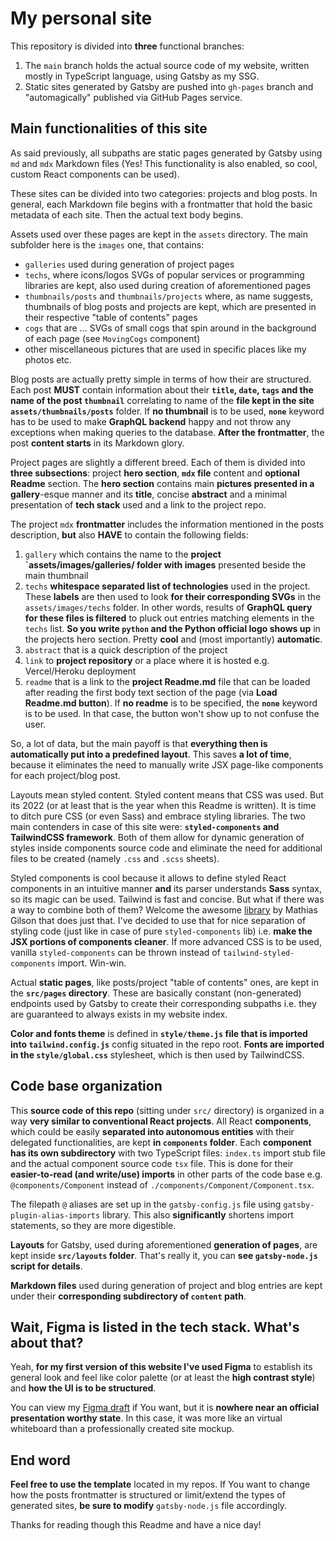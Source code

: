 # My personal site

This repository is divided into **three** functional branches:

1. The `main` branch holds the actual source code of my website,
   written mostly in TypeScript language, using Gatsby as my SSG.
2. Static sites generated by Gatsby are pushed into `gh-pages` branch
   and "automagically" published via GitHub Pages service.

## Main functionalities of this site

As said previously, all subpaths are static pages generated
by Gatsby using `md` and `mdx` Markdown files
(Yes! This functionality is also enabled, so cool,
custom React components can be used).

These sites can be divided into two categories: projects and blog posts.
In general, each Markdown file begins with a frontmatter
that hold the basic metadata of each site. Then the actual text body begins.

Assets used over these pages are kept in the `assets` directory.
The main subfolder here is the `images` one, that contains:

- `galleries` used during generation of project pages
- `techs`, where icons/logos SVGs of popular services
  or programming libraries are kept, also used during creation
  of aforementioned pages
- `thumbnails/posts` and `thumbnails/projects` where,
  as name suggests, thumbnails of blog posts and projects are kept,
  which are presented in their respective "table of contents" pages
- `cogs` that are ... SVGs of small cogs that spin
  around in the background of each page (see `MovingCogs` component)
- other miscellaneous pictures that are used
  in specific places like my photos etc.

Blog posts are actually pretty simple in terms of how their are structured.
Each post **MUST** contain information about their **`title`, `date`,
`tags` and the name of the post `thumbnail`** correlating to name
of the **file kept in the site `assets/thumbnails/posts`** folder.
If **no thumbnail** is to be used, **`none`** keyword
has to be used to make **GraphQL backend** happy and not throw
any exceptions when making queries to the database.
**After the frontmatter**, the post **content starts** in its Markdown glory.

Project pages are slightly a different breed.
Each of them is divided into **three subsections**:
project **hero section**, **`mdx` file** content and
**optional Readme** section. The **hero section** contains main
**pictures presented in a gallery**-esque manner and its **title**,
concise **abstract** and a minimal presentation of **tech stack** used
and a link to the project repo.

The project `mdx` **frontmatter** includes the information mentioned
in the posts description, **but** also **HAVE** to contain the following fields:

1. `gallery` which contains the name to the
   **project `assets/images/galleries/ folder with images**
   presented beside the main thumbnail
2. `techs` **whitespace separated list of technologies** used in the project.
   These **labels** are then used to look **for their corresponding SVGs**
   in the `assets/images/techs` folder. In other words,
   results of **GraphQL query for these files is filtered**
   to pluck out entries matching elements in the `techs` list.
   **So you write `python` and the Python official logo shows up**
   in the projects hero section.
   Pretty **cool** and (most importantly) **automatic**.
3. `abstract` that is a quick description of the project
4. `link` to **project repository** or a place where it is hosted
   e.g. Vercel/Heroku deployment
5. `readme` that is a link to the **project Readme.md** file that can be loaded
   after reading the first body text section of the page
   (via **Load Readme.md button**).
   If **no readme** is to be specified, the **`none`** keyword is to be used.
   In that case, the button won't show up to not confuse the user.

So, a lot of data, but the main payoff is that
**everything then is automatically put into a predefined layout**.
This saves **a lot of time**, because it eliminates the need
to manually write JSX page-like components for each project/blog post.

Layouts mean styled content. Styled content means that CSS was used.
But its 2022 (or at least that is the year when this Readme is written).
It is time to ditch pure CSS (or even Sass) and embrace styling libraries.
The two main contenders in case of this site were:
**`styled-components` and TailwindCSS framework**.
Both of them allow for dynamic generation of styles inside components source code
and eliminate the need for additional files
to be created (namely `.css` and `.scss` sheets).

Styled components is cool because it allows to define styled React components
in an intuitive manner **and** its parser understands **Sass** syntax,
so its magic can be used. Tailwind is fast and concise. But what if there was a way
to combine both of them? Welcome the awesome
[library](https://github.com/MathiasGilson/tailwind-styled-component)
by Mathias Gilson that does just that.
I've decided to use that for nice separation of styling code
(just like in case of pure `styled-components` lib) i.e.
**make the JSX portions of components cleaner**.
If more advanced CSS is to be used, vanilla `styled-components`
can be thrown instead of `tailwind-styled-components` import. Win-win.

Actual **static pages**, like posts/project "table of contents" ones,
are kept in the **`src/pages` directory**. These are basically constant (non-generated)
endpoints used by Gatsby to create their corresponding subpaths
i.e. they are guaranteed to always exists in my website index.

**Color and fonts theme** is defined in
**`style/theme.js` file that is imported into `tailwind.config.js`**
config situated in the repo root.
**Fonts are imported in the `style/global.css`** stylesheet,
which is then used by TailwindCSS.

## Code base organization

This **source code of this repo** (sitting under `src/` directory)
is organized in a way **very similar to conventional React projects**.
All React **components**, which could be easily
**separated into autonomous entities** with their delegated functionalities,
are kept **in `components` folder**. Each **component has its own subdirectory**
with two TypeScript files: `index.ts` import stub file
and the actual component source code `tsx` file.
This is done for their **easier-to-read (and write/use) imports** in other parts
of the code base e.g. `@components/Component`
instead of `./components/Component/Component.tsx`.

The filepath `@` aliases are set up in the `gatsby-config.js` file
using `gatsby-plugin-alias-imports` library. This also **significantly** shortens
import statements, so they are more digestible.

**Layouts** for Gatsby, used during aforementioned **generation of pages**,
are kept inside **`src/layouts` folder**.
That's really it, you can **see `gatsby-node.js` script for details**.

**Markdown files** used during generation of project
and blog entries are kept under their **corresponding subdirectory of `content` path**.

## Wait, Figma is listed in the tech stack. What's about that?

Yeah, **for my first version of this website I've used Figma** to
establish its general look and feel like color palette
(or at least the **high contrast style**)
and **how the UI is to be structured**.

You can view my
[Figma draft](https://www.figma.com/file/f5Z3eLkflxV8P5eSVWBfiP/Strona?node-id=0%3A1)
if You want, but it is **nowhere near an official presentation worthy state**.
In this case, it was more like an virtual whiteboard
than a professionally created site mockup.

## End word

**Feel free to use the template** located in my repos.
If You want to change how the posts frontmatter is structured
or limit/extend the types of generated sites,
**be sure to modify** `gatsby-node.js` file accordingly.

Thanks for reading though this Readme and have a nice day!
